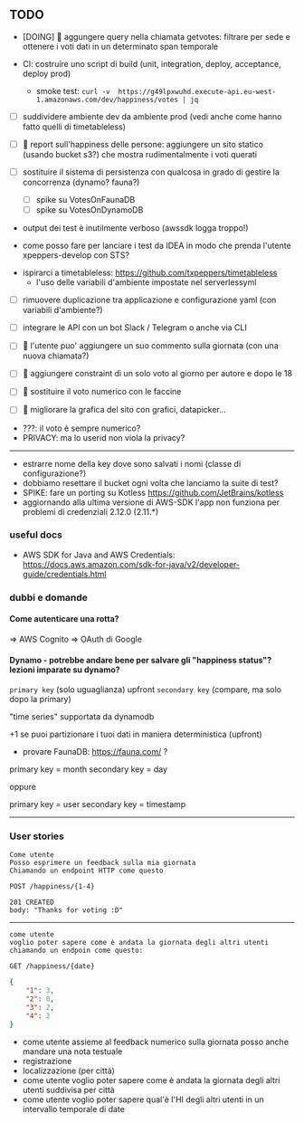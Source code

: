 ## TODO

* [DOING] :rocket: aggungere query nella chiamata getvotes: filtrare per sede e ottenere i voti dati in un determinato span temporale

* CI: costruire uno script di build (unit, integration, deploy, acceptance, deploy prod)
    - smoke test: `curl -v  https://g49lpxwuhd.execute-api.eu-west-1.amazonaws.com/dev/happiness/votes | jq`

* [ ] suddividere ambiente dev da ambiente prod (vedi anche come hanno fatto quelli di timetableless)

* [ ] :rocket: report sull'happiness delle persone: aggiungere un sito statico (usando bucket s3?) che mostra rudimentalmente i voti querati

* [ ] sostituire il sistema di persistenza con qualcosa in grado di gestire la concorrenza (dynamo? fauna?)
    * [ ] spike su VotesOnFaunaDB
    * [ ] spike su VotesOnDynamoDB

- output dei test è inutilmente verboso (awssdk logga troppo!)

- come posso fare per lanciare i test da IDEA in modo che prenda l'utente xpeppers-develop con STS?

* ispirarci a timetableless: https://github.com/txpeppers/timetableless
  * l'uso delle variabili d'ambiente impostate nel serverlessyml 
 
* [ ] rimuovere duplicazione tra applicazione e configurazione yaml (con variabili d'ambiente?)

* [ ] integrare le API con un bot Slack / Telegram o anche via CLI

* [ ] :rocket: l'utente puo' aggiungere un suo commento sulla giornata (con una nuova chiamata?)
* [ ] :rocket: aggiungere constraint di un solo voto al giorno per autore e dopo le 18
* [ ] :rocket: sostituire il voto numerico con le faccine
* [ ] :rocket: migliorare la grafica del sito con grafici, datapicker...

- ???: il voto è sempre numerico?
- PRIVACY: ma lo userid non viola la privacy? 

---

* estrarre nome della key dove sono salvati i nomi (classe di configurazione?)
* dobbiamo resettare il bucket ogni volta che lanciamo la suite di test?
* SPIKE: fare un porting su Kotless https://github.com/JetBrains/kotless
* aggiornando alla ultima versione di AWS-SDK l'app non funziona per problemi di credenziali 2.12.0 (2.11.*)


### useful docs

* AWS SDK for Java and AWS Credentials: https://docs.aws.amazon.com/sdk-for-java/v2/developer-guide/credentials.html

### dubbi e domande

#### Come autenticare una rotta?

=> AWS Cognito
=> OAuth di Google

#### Dynamo - potrebbe andare bene per salvare gli "happiness status"? lezioni imparate su dynamo? 

`primary key` (solo uguaglianza) upfront 
`secondary key` (compare, ma solo dopo la primary)

"time series" supportata da dynamodb

+1 se puoi partizionare i tuoi dati in maniera deterministica (upfront)

* provare FaunaDB: https://fauna.com/ ?

primary key = month
secondary key = day

oppure

primary key = user
secondary key = timestamp

---

### User stories
```
Come utente 
Posso esprimere un feedback sulla mia giornata 
Chiamando un endpoint HTTP come questo

POST /happiness/{1-4}
```

```
201 CREATED
body: "Thanks for voting :D"
```

---

```
come utente 
voglio poter sapere come è andata la giornata degli altri utenti 
chiamando un endpoin come questo:

GET /happiness/{date}
```

```json
{
	"1": 3,
	"2": 0,
	"3": 2,
	"4": 2
}
```

* come utente assieme al feedback numerico sulla giornata posso anche mandare una nota testuale 
* registrazione
* localizzazione (per città)
* come utente voglio poter sapere come è andata la giornata degli altri utenti suddivisa per città
* come utente voglio poter sapere qual'è l'HI degli altri utenti in un intervallo temporale di date
